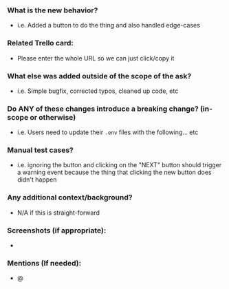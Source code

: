 ### What is the new behavior?

- i.e. Added a button to do the thing and also handled edge-cases

### Related Trello card:

- Please enter the whole URL so we can just click/copy it

### What else was added outside of the scope of the ask?

- i.e. Simple bugfix, corrected typos, cleaned up code, etc

### Do ANY of these changes introduce a breaking change? (in-scope or otherwise)

- i.e. Users need to update their `.env` files with the following... etc

### Manual test cases?

- i.e. ignoring the button and clicking on the "NEXT" button should trigger a warning event because the thing that clicking the new button does didn't happen

### Any additional context/background?

- N/A if this is straight-forward

### Screenshots (if appropriate):

-

### Mentions (If needed):

- @

